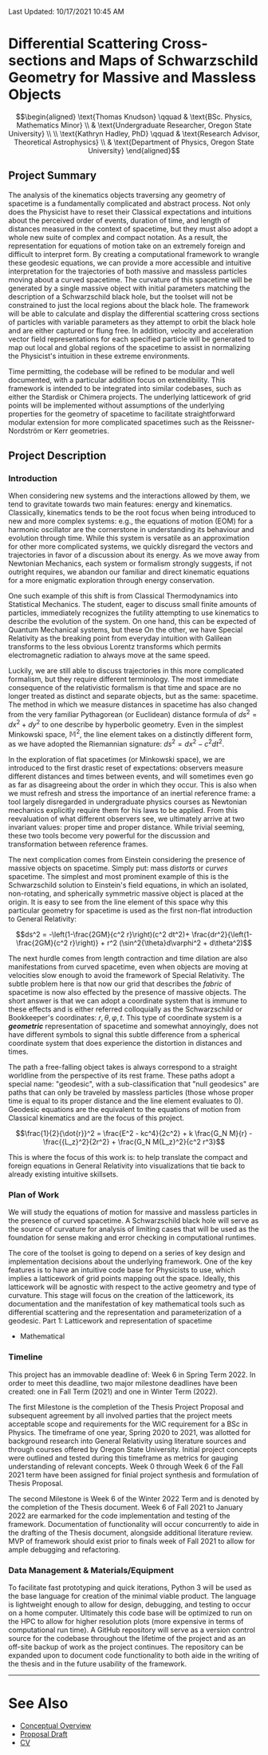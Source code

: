 Last Updated: 10/17/2021 10:45 AM

# Differential Scattering Cross-sections and Maps of Schwarzschild Geometry for Massive and Massless Objects

$$\begin{aligned}
\text{Thomas Knudson} \qquad & \text{BSc. Physics, Mathematics Minor} \\
 & \text{Undergraduate Researcher, Oregon State University} \\
\\
\text{Kathryn Hadley, PhD} \qquad & \text{Research Advisor, Theoretical Astrophysics} \\
  & \text{Department of Physics, Oregon State University}
\end{aligned}$$

## Project Summary

The analysis of the kinematics objects traversing any geometry of spacetime is a fundamentally complicated and abstract process. Not only does the Physicist have to reset their Classical expectations and intuitions about the perceived order of events, duration of time, and length of distances measured in the context of spacetime, but they must also adopt a whole new suite of complex and compact notation. As a result, the representation for equations of motion take on an extremely foreign and difficult to interpret form. By creating a computational framework to wrangle these geodesic equations, we can provide a more accessible and intuitive interpretation for the trajectories of both massive and massless particles moving about a curved spacetime. The curvature of this spacetime will be generated by a single massive object with initial parameters matching the description of a Schwarzschild black hole, but the toolset will not be constrained to just the local regions about the black hole. The framework will be able to calculate and display the differential scattering cross sections of particles with variable parameters as they attempt to orbit the black hole and are either captured or flung free. In addition, velocity and acceleration vector field representations for each specified particle will be generated to map out local and global regions of the spacetime to assist in normalizing the Physicist's intuition in these extreme environments.

Time permitting, the codebase will be refined to be modular and well documented, with a particular addition focus on extendibility. This framework is intended to be integrated into similar codebases, such as either the Stardisk or Chimera projects. The underlying latticework of grid points will be implemented without assumptions of the underlying properties for the geometry of spacetime to facilitate straightforward modular extension for more complicated spacetimes such as the Reissner-Nordström or Kerr geometries.

## Project Description

<!-- tabs:start -->

<!-- tab:Introduction -->

### Introduction

When considering new systems and the interactions allowed by them, we tend to gravitate towards two main features: energy and kinematics. Classically, kinematics tends to be the root focus when being introduced to new and more complex systems: e.g., the equations of motion (EOM) for a harmonic oscillator are the cornerstone in understanding its behaviour and evolution through time. While this system is versatile as an approximation for other more complicated systems, we quickly disregard the vectors and trajectories in favor of a discussion about its energy. As we move away from Newtonian Mechanics, each system or formalism strongly suggests, if not outright requires, we abandon our familiar and direct kinematic equations for a more enigmatic exploration through energy conservation.

One such example of this shift is from Classical Thermodynamics into Statistical Mechanics. The student, eager to discuss small finite amounts of particles, immediately recognizes the futility attempting to use kinematics to describe the evolution of the system. On one hand, this can be expected of Quantum Mechanical systems, but these On the other, we have Special Relativity as the breaking point from everyday intuition with Galilean transforms to the less obvious Lorentz transforms which permits electromagnetic radiation to always move at the same speed.

Luckily, we are still able to discuss trajectories in this more complicated formalism, but they require different terminology. The most immediate consequence of the relativistic formalism is that time and space are no longer treated as distinct and separate objects, but as the same: spacetime. The method in which we measure distances in spacetime has also changed from the very familiar Pythagorean (or Euclidean) distance formula of $ds^2 = dx^2 + dy^2$ to one describe by hyperbolic geometry. Even in the simplest Minkowski space, $\mathbb{M}^2$, the line element takes on a distinctly different form, as we have adopted the Riemannian signature: $ds^2 = dx^2 - c^2 dt^2$.

In the exploration of flat spacetimes (or Minkowski space), we are introduced to the first drastic reset of expectations: observers measure different distances and times between events, and will sometimes even go as far as disagreeing about the order in which they occur. This is also when we must refresh and stress the importance of an inertial reference frame: a tool largely disregarded in undergraduate physics courses as Newtonian mechanics explicitly require them for his laws to be applied. From this reevaluation of what different observers see, we ultimately arrive at two invariant values: proper time and proper distance. While trivial seeming, these two tools become very powerful for the discussion and transformation between reference frames.

The next complication comes from Einstein considering the presence of massive objects on spacetime. Simply put: mass *distorts* or *curves* spacetime. The simplest and most prominent example of this is the Schwarzschild solution to Einstein's field equations, in which an isolated, non-rotating, and spherically symmetric massive object is placed at the origin. It is easy to see from the line element of this space why this particular geometry for spacetime is used as the first non-flat introduction to General Relativity:

$$ds^2 = -\left(1-\frac{2GM}{c^2 r}\right)(c^2 dt^2)+ \frac{dr^2}{\left(1-\frac{2GM}{c^2 r}\right)} + r^2 (\sin^2{\theta}d\varphi^2 + d\theta^2)$$

The next hurdle comes from length contraction and time dilation are also manifestations from curved spacetime, even when objects are moving at velocities slow enough to avoid the framework of Special Relativity. The subtle problem here is that now our grid that describes the *fabric* of spacetime is now also effected by the presence of massive objects. The short answer is that we can adopt a coordinate system that is immune to these effects and is either referred colloquially as the Schwarzschild or Bookkeeper's coordinates: $r,\theta,\varphi,t$. This type of coordinate system is a ***geometric*** representation of spacetime and somewhat annoyingly, does not have different symbols to signal this subtle difference from a spherical coordinate system that does experience the distortion in distances and times.

The path a free-falling object takes is always correspond to a straight worldline from the perspective of its rest frame. These paths adopt a special name: "geodesic", with a sub-classification that "null geodesics" are paths that can only be traveled by massless particles (those whose proper time is equal to its proper distance and the line element evaluates to $0$). Geodesic equations are the equivalent to the equations of motion from Classical kinematics and are the focus of this project.

$$\frac{1}{2}{\dot{r}}^2 = \frac{E^2 - kc^4}{2c^2} + k \frac{G_N M}{r} - \frac{{L_z}^2}{2r^2} + \frac{G_N M{L_z}^2}{c^2 r^3}$$

This is where the focus of this work is: to help translate the compact and foreign equations in General Relativity into visualizations that tie back to already existing intuitive skillsets.

<!-- tab:Plan of Work -->

### Plan of Work

We will study the equations of motion for massive and massless particles in the presence of curved spacetime. A Schwarzschild black hole will serve as the source of curvature for analysis of limiting cases that will be used as the foundation for sense making and error checking in computational runtimes.

The core of the toolset is going to depend on a series of key design and implementation decisions about the underlying framework. One of the key features is to have an intuitive code base for Physicists to use, which implies a latticework of grid points mapping out the space. Ideally, this latticework will be agnostic with respect to the active geometry and type of curvature. This stage will focus on the creation of the latticework, its documentation and the manifestation of key mathematical tools such as differential scattering and the representation and parameterization of a geodesic.
Part 1: Latticework and representation of spacetime

- Mathematical

<!-- tab:Timeline -->

### Timeline

This project has an immovable deadline of: Week 6 in Spring Term 2022. In order to meet this deadline, two major milestone deadlines have been created: one in Fall Term (2021) and one in Winter Term (2022).

The first Milestone is the completion of the Thesis Project Proposal and subsequent agreement by all involved parties that the project meets acceptable scope and requirements for the WIC requirement for a BSc in Physics. The timeframe of one year, Spring 2020 to 2021, was allotted for background research into General Relativity using literature sources and through courses offered by Oregon State University. Initial project concepts were outlined and tested during this timeframe as metrics for gauging understanding of relevant concepts. Week 0 through Week 6 of the Fall 2021 term have been assigned for finial project synthesis and formulation of Thesis Proposal.

The second Milestone is Week 6 of the Winter 2022 Term and is denoted by the completion of the Thesis document. Week 6 of Fall 2021 to January 2022 are earmarked for the code implementation and testing of the framework. Documentation of functionality will occur concurrently to aide in the drafting of the Thesis document, alongside additional literature review. MVP of framework should exist prior to finals week of Fall 2021 to allow for ample debugging and refactoring.

<!-- tab:Data Management -->

### Data Management & Materials/Equipment

To facilitate fast prototyping and quick iterations, Python 3 will be used as the base language for creation of the minimal viable product. The language is lightweight enough to allow for design, debugging, and testing to occur on a home computer. Ultimately this code base will be optimized to run on the HPC to allow for higher resolution plots (more expensive in terms of computational run time). A GitHub repository will serve as a version control source for the codebase throughout the lifetime of the project and as an off-site backup of work as the project continues. The repository can be expanded upon to document code functionality to both aide in the writing of the thesis and in the future usability of the framework.

<!-- tabs:end -->

---

# See Also

- [Conceptual Overview](/courses/PH403/Fall/ConceptualOverview.md)
- [Proposal Draft](/courses/PH403/Fall/ProposalDraft.md)
- [CV](/courses/PH403/Fall/CV.md)
